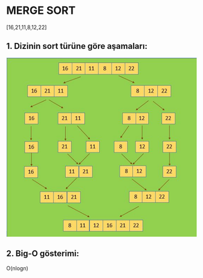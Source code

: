 # MERGE SORT

[16,21,11,8,12,22]

## 1. Dizinin sort türüne göre aşamaları:

![ ](https://raw.githubusercontent.com/bahar1ozmen/KODLUYORUZ-FRONT-END/3c88560b72dfa7bc18cf042d350b51f630495609/Veri%20Yap%C4%B1lar%C4%B1%20ve%20Algoritmalar/merge-sort/Merge%20sort.jpg)

## 2. Big-O gösterimi:

O(nlogn)
